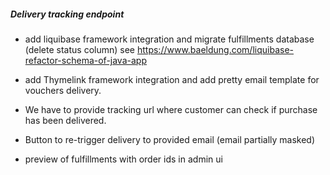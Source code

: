 ##### Delivery tracking endpoint 
- add liquibase framework integration and migrate fulfillments database (delete status column) see https://www.baeldung.com/liquibase-refactor-schema-of-java-app

- add Thymelink framework integration and add pretty email template for vouchers delivery.

- We have to provide tracking url where customer can check if purchase has been delivered.
- Button to re-trigger delivery to provided email (email partially masked)
- preview of fulfillments with order ids in admin ui